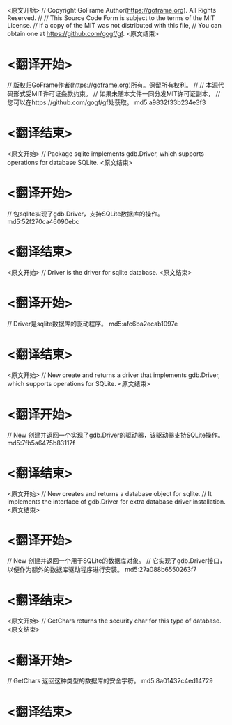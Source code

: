 
<原文开始>
// Copyright GoFrame Author(https://goframe.org). All Rights Reserved.
//
// This Source Code Form is subject to the terms of the MIT License.
// If a copy of the MIT was not distributed with this file,
// You can obtain one at https://github.com/gogf/gf.
<原文结束>

# <翻译开始>
// 版权归GoFrame作者(https://goframe.org)所有。保留所有权利。
//
// 本源代码形式受MIT许可证条款约束。
// 如果未随本文件一同分发MIT许可证副本，
// 您可以在https://github.com/gogf/gf处获取。 md5:a9832f33b234e3f3
# <翻译结束>


<原文开始>
// Package sqlite implements gdb.Driver, which supports operations for database SQLite.
<原文结束>

# <翻译开始>
// 包sqlite实现了gdb.Driver，支持SQLite数据库的操作。 md5:52f270ca46090ebc
# <翻译结束>


<原文开始>
// Driver is the driver for sqlite database.
<原文结束>

# <翻译开始>
// Driver是sqlite数据库的驱动程序。 md5:afc6ba2ecab1097e
# <翻译结束>


<原文开始>
// New create and returns a driver that implements gdb.Driver, which supports operations for SQLite.
<原文结束>

# <翻译开始>
// New 创建并返回一个实现了gdb.Driver的驱动器，该驱动器支持SQLite操作。 md5:7fb5a6475b83117f
# <翻译结束>


<原文开始>
// New creates and returns a database object for sqlite.
// It implements the interface of gdb.Driver for extra database driver installation.
<原文结束>

# <翻译开始>
// New 创建并返回一个用于SQLite的数据库对象。
// 它实现了gdb.Driver接口，以便作为额外的数据库驱动程序进行安装。 md5:27a088b6550263f7
# <翻译结束>


<原文开始>
// GetChars returns the security char for this type of database.
<原文结束>

# <翻译开始>
// GetChars 返回这种类型的数据库的安全字符。 md5:8a01432c4ed14729
# <翻译结束>

